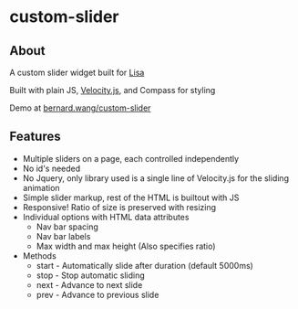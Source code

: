 # custom-slider	

## About
A custom slider widget built for [Lisa](https://github.com/LisaVuong)

Built with plain JS, [Velocity.js](http://julian.com/research/velocity/), and Compass for styling

Demo at [bernard.wang/custom-slider](http://bernard.wang/custom-slider/)

## Features
* Multiple sliders on a page, each controlled independently
* No id's needed
* No Jquery, only library used is a single line of Velocity.js for the sliding animation
* Simple slider markup, rest of the HTML is builtout with JS
* Responsive! Ratio of size is preserved with resizing
* Individual options with HTML data attributes
  * Nav bar spacing
  * Nav bar labels
  * Max width and max height (Also specifies ratio)
* Methods
	* start - Automatically slide after duration (default 5000ms)
	* stop - Stop automatic sliding
	* next - Advance to next slide
	* prev - Advance to previous slide